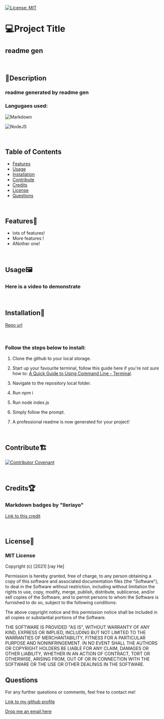[![License: MIT](https://img.shields.io/badge/License-MIT-yellow.svg)](https://opensource.org/licenses/MIT)<br/>

# 💻Project Title

## readme gen
<br/>

## 📖Description

### readme generated by readme gen

### Langugaes used: 
![Markdown](https://img.shields.io/badge/markdown-%23000000.svg?style=for-the-badge&logo=markdown&logoColor=white)

![NodeJS](https://img.shields.io/badge/node.js-6DA55F?style=for-the-badge&logo=node.js&logoColor=white)



<br/>

## Table of Contents

- [Features](#features🎇)
- [Usage](#usage🖼️)
- [Installation](#installation📓)
- [Contribute](#contribute🏗️)
- [Credits](#credits🏆)
- [License](#license📝)
- [Questions](#questions)

<br/>

## Features🎇

* lots of features!
* More features !
* ANother one!
<br/>

## Usage🖼️

### Here is a video to demonstrate 

<br/>

## Installation📓

[Repo url](https://github.com/DevRayHE/professional-readme-generator)

<br/>

### Follow the steps below to install:

1. Clone the github to your local storage.

2. Start up your favourite terminal, follow this guide here if you're not sure how to:
[A Quick Guide to Using Command Line - Terminal](https://towardsdatascience.com/a-quick-guide-to-using-command-line-terminal-96815b97b955).

3. Navigate to the repository local folder.

4. Run npm i

5. Run node index.js

6. Simply follow the prompt.

7. A professional readme is now generated for your project!

<br/>

## Contribute🏗️

[![Contributor Covenant](https://img.shields.io/badge/Contributor%20Covenant-2.1-4baaaa.svg)](https://www.contributor-covenant.org/version/2/1/code_of_conduct/code_of_conduct.md)

<br/>

## Credits🏆

### Markdown badges by "lleriayo"
[Link to this credit](https://github.com/Ileriayo/markdown-badges)


<br/>

## License📝

### MIT License

Copyright (c) [2021] [ray He]

Permission is hereby granted, free of charge, to any person obtaining a copy
of this software and associated documentation files (the "Software"), to deal
in the Software without restriction, including without limitation the rights
to use, copy, modify, merge, publish, distribute, sublicense, and/or sell
copies of the Software, and to permit persons to whom the Software is
furnished to do so, subject to the following conditions:

The above copyright notice and this permission notice shall be included in all
copies or substantial portions of the Software.

THE SOFTWARE IS PROVIDED "AS IS", WITHOUT WARRANTY OF ANY KIND, EXPRESS OR
IMPLIED, INCLUDING BUT NOT LIMITED TO THE WARRANTIES OF MERCHANTABILITY,
FITNESS FOR A PARTICULAR PURPOSE AND NONINFRINGEMENT. IN NO EVENT SHALL THE
AUTHORS OR COPYRIGHT HOLDERS BE LIABLE FOR ANY CLAIM, DAMAGES OR OTHER
LIABILITY, WHETHER IN AN ACTION OF CONTRACT, TORT OR OTHERWISE, ARISING FROM,
OUT OF OR IN CONNECTION WITH THE SOFTWARE OR THE USE OR OTHER DEALINGS IN THE
SOFTWARE.<br/>
## Questions

For any further questions or comments, feel free to contact me!

[Link to my github profile](https://github.com/devrayhe/)

[Drop me an email here](mailto:devrayhe@gmail.com)

